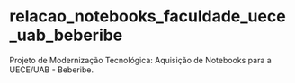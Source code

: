 # relacao_notebooks_faculdade_uece_uab_beberibe
Projeto de Modernização Tecnológica: Aquisição de Notebooks para a UECE/UAB - Beberibe.
